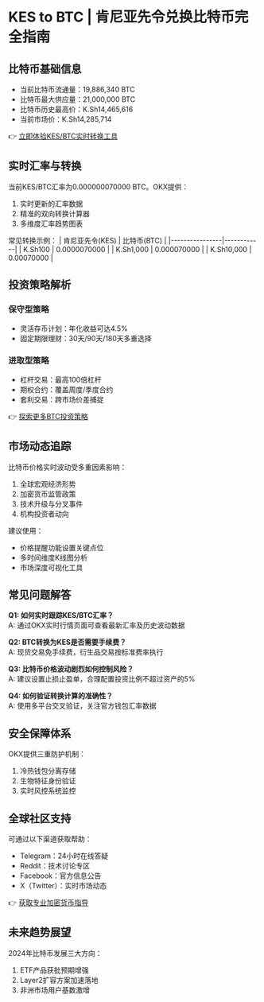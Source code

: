 # KES to BTC | 肯尼亚先令兑换比特币完全指南

## 比特币基础信息
- 当前比特币流通量：19,886,340 BTC
- 比特币最大供应量：21,000,000 BTC
- 比特币历史最高价：K.Sh14,465,616
- 当前市场价：K.Sh14,285,714

👉 [立即体验KES/BTC实时转换工具](https://bit.ly/okx_welcome)

## 实时汇率与转换
当前KES/BTC汇率为0.000000070000 BTC。OKX提供：
1. 实时更新的汇率数据
2. 精准的双向转换计算器
3. 多维度汇率趋势图表

常见转换示例：
| 肯尼亚先令(KES) | 比特币(BTC) |
|----------------|------------|
| K.Sh100        | 0.0000070000 |
| K.Sh1,000      | 0.000070000  |
| K.Sh10,000     | 0.00070000   |

## 投资策略解析
### 保守型策略
- 灵活存币计划：年化收益可达4.5%
- 固定期限理财：30天/90天/180天多重选择

### 进取型策略
- 杠杆交易：最高100倍杠杆
- 期权合约：覆盖周度/季度合约
- 套利交易：跨市场价差捕捉

👉 [探索更多BTC投资策略](https://bit.ly/okx_welcome)

## 市场动态追踪
比特币价格实时波动受多重因素影响：
1. 全球宏观经济形势
2. 加密货币监管政策
3. 技术升级与分叉事件
4. 机构投资者动向

建议使用：
- 价格提醒功能设置关键点位
- 多时间维度K线图分析
- 市场深度可视化工具

## 常见问题解答
**Q1: 如何实时跟踪KES/BTC汇率？**  
A: 通过OKX实时行情页面可查看最新汇率及历史波动数据

**Q2: BTC转换为KES是否需要手续费？**  
A: 现货交易免手续费，衍生品交易按标准费率执行

**Q3: 比特币价格波动剧烈如何控制风险？**  
A: 建议设置止损止盈单，合理配置投资比例不超过资产的5%

**Q4: 如何验证转换计算的准确性？**  
A: 使用多平台交叉验证，关注官方钱包汇率数据

## 安全保障体系
OKX提供三重防护机制：
1. 冷热钱包分离存储
2. 生物特征身份验证
3. 实时风控系统监控

## 全球社区支持
可通过以下渠道获取帮助：
- Telegram：24小时在线答疑
- Reddit：技术讨论专区
- Facebook：官方信息公告
- X（Twitter）：实时市场动态

👉 [获取专业加密货币指导](https://bit.ly/okx_welcome)

## 未来趋势展望
2024年比特币发展三大方向：
1. ETF产品获批预期增强
2. Layer2扩容方案加速落地
3. 非洲市场用户基数激增
